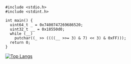 <!-- SPDX-License-Identifier: zlib-acknowledgement -->

```
#include <stdio.h>
#include <stdint.h>

int main() {
  uint64_t _ = 0x7400747269686520;
  uint32_t __ = 0x18550d0;
  while (__) 
    putchar((_ >> ((((__ >>= 3) & 7) << 3) & 0xFF)));
  return 0;
}
```

[![Top Langs](https://github-readme-stats.vercel.app/api/top-langs/?username=ryan-mcclue&layout=compact)](https://github.com/anuraghazra/github-readme-stats)

